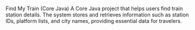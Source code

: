 Find My Train (Core Java)
A Core Java project that helps users find train station details.
The system stores and retrieves information such as station IDs, platform lists, and city names, providing essential data for travelers.
